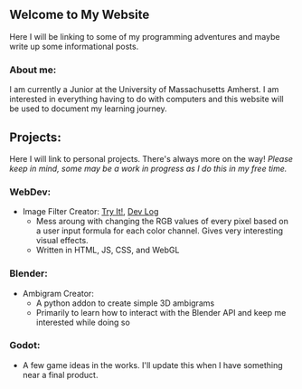 ## Welcome to My Website

Here I will be linking to some of my programming adventures and maybe write up some informational posts.

### About me:

I am currently a Junior at the University of Massachusetts Amherst. I am interested in everything having to do with computers and
this website will be used to document my learning journey.

## Projects:
Here I will link to personal projects. There's always more on the way!
*Please keep in mind, some may be a work in progress as I do this in my free time.*

### WebDev:
- Image Filter Creator: [Try It!](https://newviewgames.github.io/filterCreatorMinimized/), [Dev Log](/projectRemarks/filterCreator.md)
  - Mess aroung with changing the RGB values of every pixel based on a user input formula for each color channel. Gives very interesting visual effects.
  - Written in HTML, JS, CSS, and WebGL

### Blender:
- Ambigram Creator:
  - A python addon to create simple 3D ambigrams
  - Primarily to learn how to interact with the Blender API and keep me interested while doing so
### Godot:
- A few game ideas in the works. I'll update this when I have something near a final product.
<!-- ### School: -->
